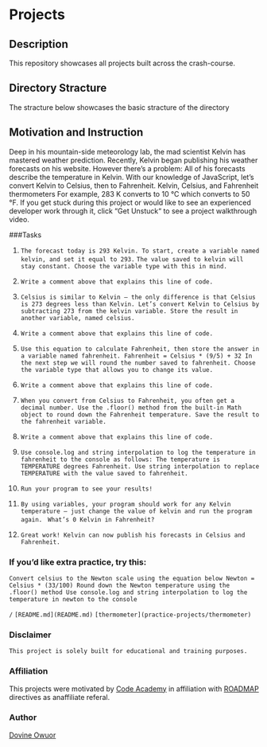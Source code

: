 # Projects
## Description
This repository showcases all projects built across the crash-course.
## Directory Stracture
The stracture below showcases the basic stracture of the directory
## Motivation and Instruction
Deep in his mountain-side meteorology lab, the mad scientist Kelvin has mastered weather prediction.
Recently, Kelvin began publishing his weather forecasts on his website. However there’s a problem: All of his forecasts describe the temperature in Kelvin.
With our knowledge of JavaScript, let’s convert Kelvin to Celsius, then to Fahrenheit.
Kelvin, Celsius, and Fahrenheit thermometers
For example, 283 K converts to 10 °C which converts to 50 °F.
If you get stuck during this project or would like to see an experienced developer work through it, click “Get Unstuck“ to see a project walkthrough video.

  ###Tasks

1. `The forecast today is 293 Kelvin. To start, create a variable named kelvin, and set it equal to 293.`
`The value saved to kelvin will stay constant. Choose the variable type with this in mind.`


2. `Write a comment above that explains this line of code.`


3. `Celsius is similar to Kelvin — the only difference is that Celsius is 273 degrees less than Kelvin.
Let’s convert Kelvin to Celsius by subtracting 273 from the kelvin variable. Store the result in another variable, named celsius.`


4. `Write a comment above that explains this line of code.`

5. `Use this equation to calculate Fahrenheit, then store the answer in a variable named fahrenheit.
Fahrenheit = Celsius * (9/5) + 32
In the next step we will round the number saved to fahrenheit. Choose the variable type that allows you to change its value.
`

6. `Write a comment above that explains this line of code.`

7. `When you convert from Celsius to Fahrenheit, you often get a decimal number.
Use the .floor() method from the built-in Math object to round down the Fahrenheit temperature. Save the result to the fahrenheit variable.`


8. `Write a comment above that explains this line of code.`

9. `Use console.log and string interpolation to log the temperature in fahrenheit to the console as follows:
The temperature is TEMPERATURE degrees Fahrenheit.
Use string interpolation to replace TEMPERATURE with the value saved to fahrenheit.
`

10. `Run your program to see your results!
`


11. `By using variables, your program should work for any Kelvin temperature — just change the value of kelvin and run the program again.
`
``
What’s 0 Kelvin in Fahrenheit?
``

12. `Great work! Kelvin can now publish his forecasts in Celsius and Fahrenheit.
`
### If you’d like extra practice, try this:

``Convert celsius to the Newton scale using the equation below
Newton = Celsius * (33/100)
Round down the Newton temperature using the .floor() method
Use console.log and string interpolation to log the temperature in newton to the console
``

``/``
`[README.md](README.md)`
  ``[thermometer](practice-projects/thermometer)``
  
  
### Disclaimer

`This project is solely built for educational and training purposes.`

### Affiliation

This projects were motivated by [Code Academy](https://codeacademy.com) in affiliation with [ROADMAP](https://roadmap.sh) directives as anaffiliate referal.

### Author
[Dovine Owuor](https://github.com/dovineowuor)
